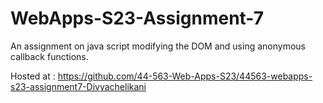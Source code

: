 # WebApps-S23-Assignment-7
An assignment on java script modifying the DOM and using anonymous callback functions.

Hosted at : https://github.com/44-563-Web-Apps-S23/44563-webapps-s23-assignment7-Divyachelikani

